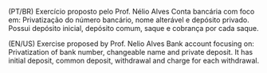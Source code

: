 (PT/BR) Exercício proposto pelo Prof. Nélio Alves
Conta bancária com foco em: Privatização do número bancário, nome alterável e depósito privado.
Possui depósito inicial, depósito comum, saque e cobrança por cada saque.


(EN/US) Exercise proposed by Prof. Nelio Alves
Bank account focusing on: Privatization of bank number, changeable name and private deposit.
It has initial deposit, common deposit, withdrawal and charge for each withdrawal.  
